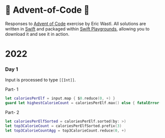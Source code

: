 # 🎄 Advent-of-Code 🎄
Responses to [Advent of Code](https://adventofcode.com/2022/about) exercise by Eric Wastl. All solutions are written in [Swift](https://www.swift.org/about/) and packaged within [Swift Playgrounds](https://www.apple.com/au/swift/playgrounds/), allowing you to download it and see it in action.

# 2022
### Day 1
Input is processed to type `[[Int]]`.

Part- 1
```swift
let caloriesPerElf = input.map { $0.reduce(0, +) }
guard let highestCalorieCount = caloriesPerElf.max() else { fatalError("Verify algorithm") }
```

Part- 2
```swift
let caloriesPerElfSorted = caloriesPerElf.sorted(by: >)
let top3CalorieCount = caloriesPerElfSorted.prefix(3)
let top3CalorieCountAgg = top3CalorieCount.reduce(0, +)
```
